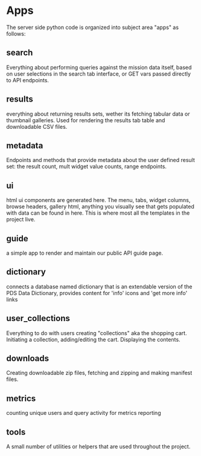 # Apps

The server side python code is organized into subject area "apps" as follows: 

## search
Everything about performing queries against the mission data itself, based on user selections in the search tab interface, or GET vars passed directly to API endpoints. 

## results
everything about returning results sets, wether its fetching tabular data or thumbnail galleries. Used for rendering the results tab table and downloadable CSV files.

## metadata
Endpoints and methods that provide metadata about the user defined result set: the result count, mult widget value counts, range endpoints.

## ui
html ui components are generated here. The menu, tabs, widget columns, browse headers, gallery html, anything you visually see that gets populated with data can be found in here. This is where most all the templates in the project live. 

## guide
a simple app to render and maintain our public API guide page. 

## dictionary
connects a database named dictionary that is an extendable version of the PDS Data Dictionary, provides content for 'info' icons and 'get more info' links

## user_collections
Everything to do with users creating "collections" aka the shopping cart. Initiating a collection, adding/editing the cart. Displaying the contents.   

## downloads
Creating downloadable zip files, fetching and zipping and making manifest files.

## metrics
counting unique users and query activity for metrics reporting 

## tools
A small number of utilities or helpers that are used throughout the project.

